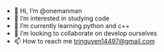 - 👋 Hi, I’m @onemanman
- 👀 I’m interested in studying code
- 🌱 I’m currently learning python and c++
- 💞️ I’m looking to collaborate on develop ourselves
- 📫 How to reach me tringuyen14497@gmail.com

<!---
onemanman/onemanman is a ✨ special ✨ repository because its `README.md` (this file) appears on your GitHub profile.
You can click the Preview link to take a look at your changes.
--->
